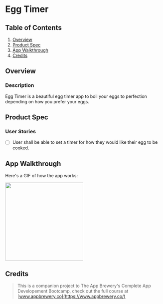 # Egg Timer

## Table of Contents
1. [Overview](#Overview)
2. [Product Spec](#Product-Spec)
3. [App Walkthrough](#App-Walkthrough)
4. [Credits](#Credits)

## Overview
### Description

Egg Timer is a beautiful egg timer app to boil your eggs to perfection depending on how you prefer your eggs.

## Product Spec
### User Stories

- [ ] User shall be able to set a timer for how they would like their egg to be cooked.

## App Walkthrough

Here's a GIF of how the app works:

<img src="ADD_GIF_LINK" width=250><br>

## Credits

>This is a companion project to The App Brewery's Complete App Developement Bootcamp, check out the full course at [www.appbrewery.co](https://www.appbrewery.co/)
